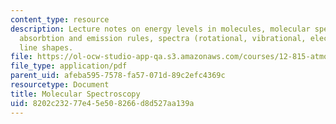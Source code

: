 ```yaml
---
content_type: resource
description: Lecture notes on energy levels in molecules, molecular spectroscopy,
  absorbtion and emission rules, spectra (rotational, vibrational, electronic), and
  line shapes.
file: https://ol-ocw-studio-app-qa.s3.amazonaws.com/courses/12-815-atmospheric-radiation-fall-2008/8202c23277e45e508266d8d527aa139a_absorption.pdf
file_type: application/pdf
parent_uid: afeba595-7578-fa57-071d-89c2efc4369c
resourcetype: Document
title: Molecular Spectroscopy
uid: 8202c232-77e4-5e50-8266-d8d527aa139a
---
```

